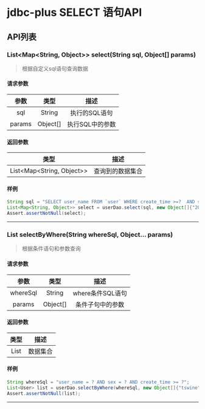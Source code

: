 jdbc-plus SELECT 语句API 
=====
## API列表
### List<Map<String, Object>> select(String sql, Object[] params)
> 根据自定义sql语句查询数据
#### 请求参数
|参数|类型|描述 |
| :---:|:---:|:---:|
|sql| String|执行的SQL语句|
|params|Object[]|执行SQL中的参数|
#### 返回参数
|类型|描述| 
| :---:|:---:|
|List<Map<String, Object>>|  查询到的数据集合 | 
#### 样例
```java
String sql = "SELECT user_name FROM `user` WHERE create_time >=?  AND sex = ? GROUP BY user_name ";
List<Map<String, Object>> select = userDao.select(sql, new Object[]{"2019-09-02", 1});
Assert.assertNotNull(select);
```
***
### List<T> selectByWhere(String whereSql, Object... params) 
> 根据条件语句和参数查询
#### 请求参数
|参数|类型|描述 |
| :---:|:---:|:---:|
|whereSql| String|where条件SQL语句|
|params|Object[]|条件子句中的参数|
#### 返回参数
|类型|描述| 
| :---:|:---:|
|List<T>| 数据集合 | 
#### 样例
```java
String whereSql = "user_name = ? AND sex = ? AND create_time >= ?";
List<User> list = userDao.selectByWhere(whereSql, new Object[]{"tswine", 1, "2019-09-02"});
Assert.assertNotNull(list);
```
***
